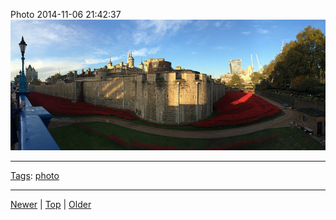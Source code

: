 <!--
title: Photo 2014-11-06 21
date: 2020-06-28T14:55:35.459Z
tags: photo
-->








Photo 2014-11-06 21:42:37
![](101954055367-0.jpg)

<!--BOTTOM-POST-NAVIGATION-->
---

[Tags](tags.md): [photo](tag-photo.md)

---

[Newer](101943850232.md) | [Top](index.md) | [Older](102048321262.md)